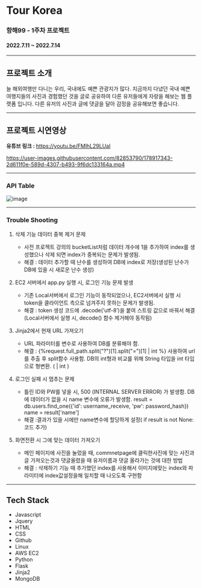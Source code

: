 # Tour Korea
### 항해99 - 1주차 프로젝트 
#### 2022.7.11 ~ 2022.7.14   
   
   
---   

## 프로젝트 소개
늘 해외여행만 다니는 우리, 국내에도 예쁜 관광지가 많다.
지금까지 다녔던 국내 예쁜 여행지들의 사진과 경험했던 것을 글로 공유하여 다른 유저들에게 자랑을 해보는 웹 플랫폼 입니다. 다른 유저의 사진과 글에 댓글을 달아 감정을 공유해보면 좋습니다.

   ---
## 프로젝트 시연영상
<strong>유튜브 링크 : </strong> https://youtu.be/FMlhL29LUaI

https://user-images.githubusercontent.com/82853790/178917343-2d611f0e-589d-4307-b493-9f6dc133164a.mp4



   ---
### API Table
![image](https://user-images.githubusercontent.com/82853790/178924622-fc722a85-0940-4c85-8680-bfab42e30597.png)




   ---
### Trouble Shooting
1. 삭제 기능 데이터 중복 제거 문제
   - 사전 프로젝트 강의의 bucketList처럼 데이터 개수에 1을 추가하여 index를 생성했으나 삭제 되면 index가 중복되는 문제가 발생됨.
   - 해결 : 데이터 추가할 때 난수를 생성하여 DB에 index로 저장(생성된 난수가 DB에 있을 시 새로운 난수 생성)

2. EC2 서버에서 app.py 실행 시, 로그인 기능 문제 발생
   - 기존 Local서버에서 로그인 기능이 동작되었으나, EC2서버에서 실행 시 token을 클라이언트 측으로 넘겨주지 못하는 문제가 발생됨.
   - 해결 : token 생성 코드에 .decode(‘utf-8’)을 붙여 스트링 값으로 바꿔서 해결(Local서버에서 실행 시, decode() 함수 제거해야 동작됨)

3. Jinja2에서 현재 URL 가져오기
   - URL 파라미터를 변수로 사용하여 DB를 분류해야 함.
   - 해결 : {%request.full_path.split("?")[1].split("=")[1] | int %}  사용하여 url를 추출 후 split함수 사용함. 
               DB의 int형과 비교를 위해 String 타입을 int 타입으로 형변환. ( | int )

4. 로그인 실패 시 멈추는 문제
   - 틀린 ID와 PW를 넣을 시,  500 (INTERNAL SERVER ERROR) 가 발생함.
DB에 데이터가 없을 시 name 변수에 오류가 발생함.
result = db.users.find_one({'id': username_receive, 'pw': password_hash})
name = result['name']
   - 해결 :결과가 있을 시에만 name변수에 할당하게 설정( if result is not None:  코드 추가)

5. 화면전환 시 그에 맞는 데이터 가져오기 
   - 메인 페이지에 사진을 눌렀을 때, commnetpage에 클릭한사진에 맞는 사진과 글 가져오는것과 댓글올렸을 때 유저이름과 댓글 올라가는 것에 대한 방법
   - 해결 : 삭제하기 기능 때 추가했던 index를 사용해서 이미지에맞는 index와 파라미터에 index값설정을해 일치할 때 나오도록 구현함


  -----
## Tech Stack
 - Javascript 
 - Jquery
 - HTML
 - CSS
 - Github
 - Linux
 - AWS EC2
 - Python
 - Flask
 - Jinja2
 - MongoDB



